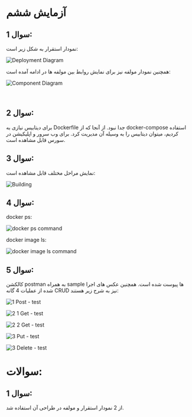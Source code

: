# آزمایش ششم

## سوال 1:
نمودار استقرار به شکل زیر است:

![Deployment Diagram](https://github.com/alirezababazadeh/DockerizedMicroservices/assets/45295180/cdd72833-df00-4a82-a632-a604f9dcf725)

همچنین نمودار مولفه نیز برای نمایش روابط بین مولفه ها در ادامه آمده است:

![Component Diagram](https://github.com/alirezababazadeh/DockerizedMicroservices/assets/45295180/fcfa7810-7ea0-4145-ba3e-3b26ca160fd5)

<br>

## سوال 2:
برای دیتابیس نیازی به Dockerfile جدا نبود. از آنجا که از docker-compose استفاده کردیم، میتوان دیتابیس را به وسیله آن مدیریت کرد. برای وب سرور و اپلیکیشن در سورس قابل مشاهده است.
<br>

## سوال 3:

نمایش مراحل مختلف قابل مشاهده است:

![Building](https://github.com/alirezababazadeh/DockerizedMicroservices/assets/45295180/77ba0077-102a-4bff-be61-16b7b35a89a6)

## سوال 4:
docker ps:

![docker ps command](https://github.com/alirezababazadeh/DockerizedMicroservices/assets/45295180/302aebcb-8770-45f3-b921-3a06239687fa)

docker image ls:

![docker image ls command](https://github.com/alirezababazadeh/DockerizedMicroservices/assets/45295180/ac8afcbb-5958-41f4-8608-3fb62e8a7f14)


## سوال 5:

کالکشن postman به همراه sample ها پیوست شده است. همچنین عکس های اجرا شده از عملیات 4 گانه CRUD نیز به شرح زیر هستند:

![1  Post - test](https://github.com/alirezababazadeh/DockerizedMicroservices/assets/45295180/bec59e99-85c1-486f-bf5a-d84396929604)

![2 1 Get - test](https://github.com/alirezababazadeh/DockerizedMicroservices/assets/45295180/eafc2bc4-344a-4d20-b5b0-f5c7d78941a8)

![2 2 Get - test](https://github.com/alirezababazadeh/DockerizedMicroservices/assets/45295180/3f5945b7-ff64-4f74-94e0-74ee0b2895f2)

![3  Put - test](https://github.com/alirezababazadeh/DockerizedMicroservices/assets/45295180/34114c53-55a1-44db-9eb1-9f212bccc151)

![3  Delete - test](https://github.com/alirezababazadeh/DockerizedMicroservices/assets/45295180/a84cbcf8-46e0-4661-98ce-c683c9baf1fd)

# سوالات:

## سوال 1: 

از 2 نمودار استقرار و مولفه در طراحی آن استفاده شد.
